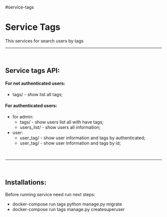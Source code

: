 #service-tags
<h1>Service Tags</h1>
This services for search users by tags
<br><hr><br>
<h2>Service tags API:</h2>
<h4>For not authenticated users:</h4>
<ul>
<li>tags/ - show list all tags;</li>
</ul>

<h4>For authenticated users:</h4>
<ul>
  <li>for admin:<ul>
    <li>tags/<str:tags> - show users list all with have tags;</li>
    <li>users_list/ - show users all information;</li>
    </ul></li>

  <li>user:<ul>
  <li>user_tag/ - show user information and tags by authenticated;</li>
    <li>user_tag/<int:pk> - show user information and tags by id;</li>
    </ul></li></ul>

<br><hr><br>
<h2>Installations:</h2>
Before running service need run next steps:
<ul>
<li>docker-compose run tags python manage.py migrate</li>
<li>docker-compose run tags manage.py createsuperuser</li>
</ul>
